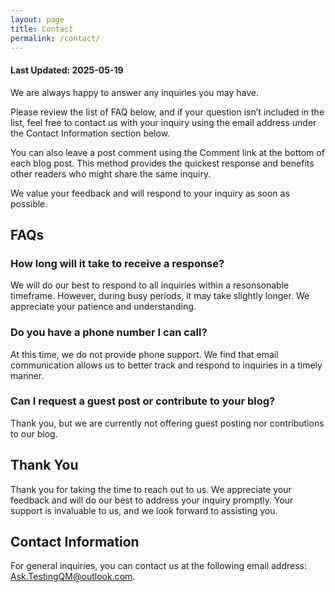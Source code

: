```yaml
---
layout: page
title: Contact
permalink: /contact/
---
```


#### Last Updated: 2025-05-19

We are always happy to answer any inquiries you may have.

Please review the list of FAQ below, and if your question isn’t included in the list, feel free to contact us with your inquiry using the email address under the Contact Information section below.

You can also leave a post comment using the Comment link at the bottom of each blog post. This method provides the quickest response and benefits other readers who might share the same inquiry.

We value your feedback and will respond to your inquiry as soon as possible.

## FAQs

### How long will it take to receive a response?

We will do our best to respond to all inquiries within a resonsonable timeframe. However, during busy periods, it may take slightly longer. We appreciate your patience and understanding.

### Do you have a phone number I can call?

At this time, we do not provide phone support. We find that email communication allows us to better track and respond to inquiries in a timely manner.

### Can I request a guest post or contribute to your blog?

Thank you, but we are currently not offering guest posting nor contributions to our blog.

## Thank You

Thank you for taking the time to reach out to us. We appreciate your feedback and will do our best to address your inquiry promptly. Your support is invaluable to us, and we look forward to assisting you.

## Contact Information

For general inquiries, you can contact us at the following email address: Ask.TestingQM@outlook.com.

<style>
  @media only screen and (min-width: 820px) and (max-width: 2000px) {
  /* Indent Content  */  
  .site-name {
    margin-top: -10px;
  }  

 .page {
    width: 800px;
    margin-left: 100px;
    margin-right: 50px;
  }

  } /*End Desktop */

   @media only screen and (max-width: 780px) { 
    .page {
    margin-left: 15px;
    margin-right: 20px;
    }

  } /* End Mobile */  
  
</style>
